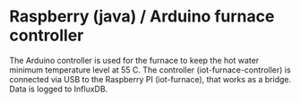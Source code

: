 Raspberry (java) / Arduino furnace controller
============

The Arduino controller is used for the furnace to keep the hot water minimum temperature level at 55 C. The controller (iot-furnace-controller) is connected via USB to the Raspberry PI (iot-furnace), that works as a bridge. Data is logged to InfluxDB.
